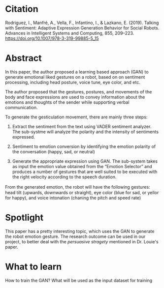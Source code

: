 # Citation
Rodriguez, I., Manfré, A., Vella, F., Infantino, I., & Lazkano, E. (2019). Talking with Sentiment: Adaptive Expression Generation Behavior for Social Robots. Advances in Intelligent Systems and Computing, 855, 209–223. https://doi.org/10.1007/978-3-319-99885-5_15

# Abstract
In this paper, the author proposed a learning based approach (GAN) to generate emotional liked gestures on a robot, based on on sentiment processing, including head posture, voice tune, eye color, and etc.

The author proposed that the gestures, postures, and movements of the body and face expressions are used to convey information about the emotions and thoughts of the sender while supporting verbal communication.

To generate the gesticulation movement, there are mainly three steps:

1. Extract the sentiment from the text using VADER sentiment analyzer. The sub-systme will analyze the polarity and the intensity of sentiments expressed.

2. Sentiment to emotion conversion by identifying the emotion polarity of the conversation (happy, sad, or neutral)

3. Generate the appropriate expression using GAN. The sub-system takes as input the emotion value obtained from the “Emotion Selector” and produces a number of gestures that are well suited to be executed with the right velocity according to the speech duration.

From the generated emotion, the robot will have the following gestures:　head tilt (upwards, downwards or straight), eye color  (blue for sad, or yellor for happy), and voice intonation (chaning the pitch and speed rate)

# Spotlight

This paper has a pretty interesting topic, which uses the GAN to generate the robot emotion gesture. The research outcome can be used in our project, to better deal with the *persuasive stragety* mentioned in Dr. Louie's paper.

# What to learn 

How to train the GAN? What will be used as the input dataset for training